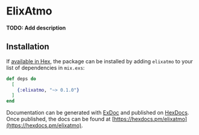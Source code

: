 # ElixAtmo

**TODO: Add description**

## Installation

If [available in Hex](https://hex.pm/docs/publish), the package can be installed
by adding `elixatmo` to your list of dependencies in `mix.exs`:

```elixir
def deps do
  [
    {:elixatmo, "~> 0.1.0"}
  ]
end
```

Documentation can be generated with [ExDoc](https://github.com/elixir-lang/ex_doc)
and published on [HexDocs](https://hexdocs.pm). Once published, the docs can
be found at [https://hexdocs.pm/elixatmo](https://hexdocs.pm/elixatmo).

